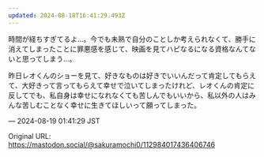 ```yaml
---
updated: 2024-08-18T16:41:29.493Z
---
```


<p>時間が経ちすぎてるよ…。今でも未熟で自分のことしか考えられなくて、勝手に消えてしまったことに罪悪感を感じて、映画を見てハピなるになる資格なんてないと思ってしまう…。</p><p>昨日レオくんのショーを見て、好きなものは好きでいいんだって肯定してもらえて、大好きって言ってもらえて幸せで泣いてしまったけれど、レオくんの肯定に反してでも、私自身は幸せになれなくても苦しんでもいいから、私以外の人はみんな苦しむことなく幸せに生きてほしいって願ってしまった。</p>

&mdash; 2024-08-19 01:41:29 JST

Original URL: https://mastodon.social/@sakuramochi0/112984017436406746
